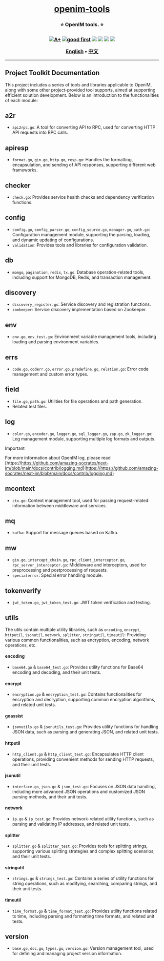 <h1 align="center" style="border-bottom: none">
    <b>
        <a href="https://docs.openim.io">openim-tools</a><br>
    </b>
</h1>
<h3 align="center" style="border-bottom: none">
      ⭐️  OpenIM tools.  ⭐️ <br>
<h3>


<p align=center>
<a href="https://goreportcard.com/report/github.com/amazing-socrates/next-tools"><img src="https://goreportcard.com/badge/github.com/amazing-socrates/next-tools" alt="A+"></a>
<a href="https://github.com/amazing-socrates/next-tools/issues?q=is%3Aissue+is%3Aopen+sort%3Aupdated-desc+label%3A%22good+first+issue%22"><img src="https://img.shields.io/github/issues/openimsdk/tools/good%20first%20issue?logo=%22github%22" alt="good first"></a>
<a href="https://github.com/amazing-socrates/next-tools"><img src="https://img.shields.io/github/stars/openimsdk/tools.svg?style=flat&logo=github&colorB=deeppink&label=stars"></a>
<a href="https://join.slack.com/t/openimsdk/shared_invite/zt-22720d66b-o_FvKxMTGXtcnnnHiMqe9Q"><img src="https://img.shields.io/badge/Slack-100%2B-blueviolet?logo=slack&amp;logoColor=white"></a>
<a href="https://github.com/amazing-socrates/next-tools/blob/main/LICENSE"><img src="https://img.shields.io/badge/license-Apache--2.0-green"></a>
<a href="https://pkg.go.dev/github.com/amazing-socrates/next-tools"><img src="https://img.shields.io/badge/Language-Go-blue.svg"></a>
</p>


<p align="center">
    <a href="./README.md"><b>English</b></a> •
    <a href="./README_zh-CN.md"><b>中文</b></a>
</p>

</p>

----

## Project Toolkit Documentation

This project includes a series of tools and libraries applicable to OpenIM, along with some other project-provided tool supports, aimed at supporting efficient solution development. Below is an introduction to the functionalities of each module:

## a2r

- `api2rpc.go`: A tool for converting API to RPC, used for converting HTTP API requests into RPC calls.

## apiresp

- `format.go`, `gin.go`, `http.go`, `resp.go`: Handles the formatting, encapsulation, and sending of API responses, supporting different web frameworks.

## checker

- `check.go`: Provides service health checks and dependency verification functions.

## config

- `config.go`, `config_parser.go`, `config_source.go`, `manager.go`, `path.go`: Configuration management module, supporting the parsing, loading, and dynamic updating of configurations.
- `validation`: Provides tools and libraries for configuration validation.

## db

- `mongo`, `pagination`, `redis`, `tx.go`: Database operation-related tools, including support for MongoDB, Redis, and transaction management.

## discovery

- `discovery_register.go`: Service discovery and registration functions.
- `zookeeper`: Service discovery implementation based on Zookeeper.

## env

- `env.go`, `env_test.go`: Environment variable management tools, including loading and parsing environment variables.

## errs

- `code.go`, `coderr.go`, `error.go`, `predefine.go`, `relation.go`: Error code management and custom error types.

## field

- `file.go`, `path.go`: Utilities for file operations and path generation.
- Related test files.

## log

- `color.go`, `encoder.go`, `logger.go`, `sql_logger.go`, `zap.go`, `zk_logger.go`: Log management module, supporting multiple log formats and outputs.

> [!IMPORTANT]
> For more information about OpenIM log, please read [https://https://github.com/amazing-socrates/next-im/blob/main/docs/contrib/logging.md](https://https://github.com/amazing-socrates/next-im/blob/main/docs/contrib/logging.md)

## mcontext

- `ctx.go`: Context management tool, used for passing request-related information between middleware and services.

## mq

- `kafka`: Support for message queues based on Kafka.

## mw

- `gin.go`, `intercept_chain.go`, `rpc_client_interceptor.go`, `rpc_server_interceptor.go`: Middleware and interceptors, used for preprocessing and postprocessing of requests.
- `specialerror`: Special error handling module.

## tokenverify

- `jwt_token.go`, `jwt_token_test.go`: JWT token verification and testing.

## utils

The utils contain multiple utility libraries, such as `encoding`, `encrypt`, `httputil`, `jsonutil`, `network`, `splitter`, `stringutil`, `timeutil`: Providing various common functionalities, such as encryption, encoding, network operations, etc.

#### encoding

- `base64.go` & `base64_test.go`: Provides utility functions for Base64 encoding and decoding, and their unit tests.

#### encrypt

- `encryption.go` & `encryption_test.go`: Contains functionalities for encryption and decryption, supporting common encryption algorithms, and related unit tests.

#### goassist

- `jsonutils.go` & `jsonutils_test.go`: Provides utility functions for handling JSON data, such as parsing and generating JSON, and related unit tests.

#### httputil

- `http_client.go` & `http_client_test.go`: Encapsulates HTTP client operations, providing convenient methods for sending HTTP requests, and their unit tests.

#### jsonutil

- `interface.go`, `json.go` & `json_test.go`: Focuses on JSON data handling, including more advanced JSON operations and customized JSON parsing methods, and their unit tests.

#### network

- `ip.go` & `ip_test.go`: Provides network-related utility functions, such as parsing and validating IP addresses, and related unit tests.

#### splitter

- `splitter.go` & `splitter_test.go`: Provides tools for splitting strings, supporting various splitting strategies and complex splitting scenarios, and their unit tests.

#### stringutil

- `strings.go` & `strings_test.go`: Contains a series of utility functions for string operations, such as modifying, searching, comparing strings, and their unit tests.

#### timeutil

- `time_format.go` & `time_format_test.go`: Provides utility functions related to time, including parsing and formatting time formats, and related unit tests.

## version

- `base.go`, `doc.go`, `types.go`, `version.go`: Version management tool, used for defining and managing project version information.

